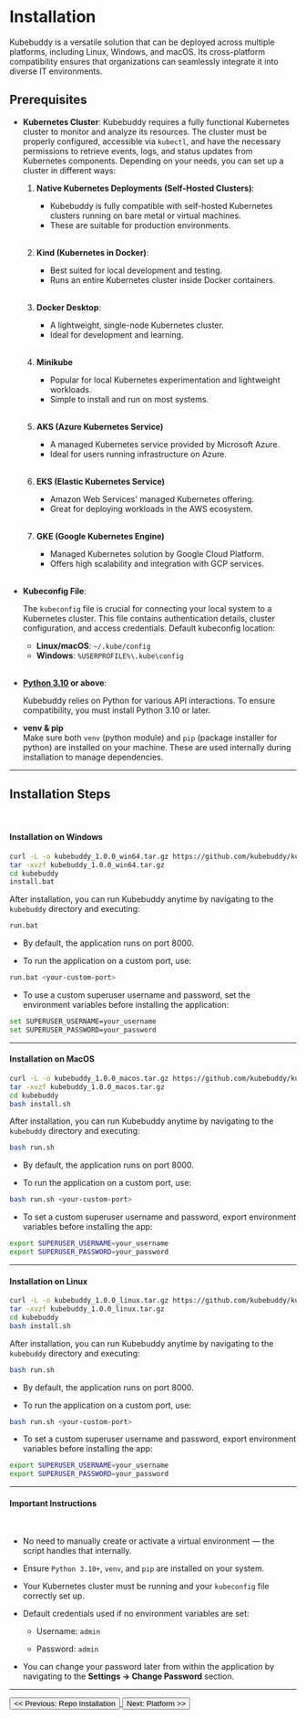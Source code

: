 # Installation

Kubebuddy is a versatile solution that can be deployed across multiple platforms, including Linux, Windows, and macOS. Its cross-platform compatibility ensures that organizations can seamlessly integrate it into diverse IT environments.

## Prerequisites

- **Kubernetes Cluster**: Kubebuddy requires a fully functional Kubernetes cluster to monitor and analyze its resources. The cluster must be properly configured, accessible via `kubectl`, and have the necessary permissions to retrieve events, logs, and status updates from Kubernetes components. Depending on your needs, you can set up a cluster in different ways:

  1. **Native Kubernetes Deployments (Self-Hosted Clusters)**:

     - Kubebuddy is fully compatible with self-hosted Kubernetes clusters running on bare metal or virtual machines.
     - These are suitable for production environments. <br/><br/>

  2. **Kind (Kubernetes in Docker)**:

     - Best suited for local development and testing.
     - Runs an entire Kubernetes cluster inside Docker containers.<br/><br/>

  3. **Docker Desktop**:

     - A lightweight, single-node Kubernetes cluster.
     - Ideal for development and learning.<br/><br/>

  4. **Minikube**

     - Popular for local Kubernetes experimentation and lightweight workloads.
     - Simple to install and run on most systems.<br><br>

  5. **AKS (Azure Kubernetes Service)**

     - A managed Kubernetes service provided by Microsoft Azure.
     - Ideal for users running infrastructure on Azure.<br/><br/>

  6. **EKS (Elastic Kubernetes Service)**

     - Amazon Web Services' managed Kubernetes offering.
     - Great for deploying workloads in the AWS ecosystem.<br/><br/>

  7. **GKE (Google Kubernetes Engine)**

     - Managed Kubernetes solution by Google Cloud Platform.
     - Offers high scalability and integration with GCP services.<br/><br/>

- **Kubeconfig File**:

  The `kubeconfig` file is crucial for connecting your local system to a Kubernetes cluster. This file contains authentication details, cluster configuration, and access credentials. Default kubeconfig location:

  - **Linux/macOS**: `~/.kube/config`
  - **Windows**: `%USERPROFILE%\.kube\config`<br/><br/>

- **[Python 3.10](https://www.python.org/downloads/) or above**:

  Kubebuddy relies on Python for various API interactions. To ensure compatibility, you must install Python 3.10 or later.<br/>

- **venv & pip**  
  Make sure both `venv` (python module) and `pip` (package installer for python) are installed on your machine. These are used internally during installation to manage dependencies.

---

## Installation Steps

<br>

#### Installation on Windows

```bash
curl -L -o kubebuddy_1.0.0_win64.tar.gz https://github.com/kubebuddy/kubebuddy/releases/download/Latest/kubebuddy_1.0.0_win64.tar.gz
tar -xvzf kubebuddy_1.0.0_win64.tar.gz
cd kubebuddy
install.bat
```

After installation, you can run Kubebuddy anytime by navigating to the `kubebuddy` directory and executing:

```bash
run.bat
```

- By default, the application runs on port 8000.

- To run the application on a custom port, use:

```bash
run.bat <your-custom-port>
```

- To use a custom superuser username and password, set the environment variables before installing the application:

```bash
set SUPERUSER_USERNAME=your_username
set SUPERUSER_PASSWORD=your_password
```

---

#### Installation on MacOS

```bash
curl -L -o kubebuddy_1.0.0_macos.tar.gz https://github.com/kubebuddy/kubebuddy/releases/download/Latest/kubebuddy_1.0.0_macos.tar.gz
tar -xvzf kubebuddy_1.0.0_macos.tar.gz
cd kubebuddy
bash install.sh
```

After installation, you can run Kubebuddy anytime by navigating to the `kubebuddy` directory and executing:

```bash
bash run.sh
```

- By default, the application runs on port 8000.

- To run the application on a custom port, use:

```bash
bash run.sh <your-custom-port>
```

- To set a custom superuser username and password, export environment variables before installing the app:

```bash
export SUPERUSER_USERNAME=your_username
export SUPERUSER_PASSWORD=your_password
```

---

#### Installation on Linux

```bash
curl -L -o kubebuddy_1.0.0_linux.tar.gz https://github.com/kubebuddy/kubebuddy/releases/download/Latest/kubebuddy_1.0.0_linux.tar.gz
tar -xvzf kubebuddy_1.0.0_linux.tar.gz
cd kubebuddy
bash install.sh
```

After installation, you can run Kubebuddy anytime by navigating to the `kubebuddy` directory and executing:

```bash
bash run.sh
```

- By default, the application runs on port 8000.

- To run the application on a custom port, use:

```bash
bash run.sh <your-custom-port>
```

- To set a custom superuser username and password, export environment variables before installing the app:

```bash
export SUPERUSER_USERNAME=your_username
export SUPERUSER_PASSWORD=your_password
```

---

#### Important Instructions

<br>

- No need to manually create or activate a virtual environment — the script handles that internally.

- Ensure `Python 3.10+`, `venv`, and `pip` are installed on your system.

- Your Kubernetes cluster must be running and your `kubeconfig` file correctly set up.

- Default credentials used if no environment variables are set:

  - Username: `admin`

  - Password: `admin`

- You can change your password later from within the application by navigating to the **Settings → Change Password** section.

---

<a href="#introduction">
  <button class="btn btn-secondary btn-sm"> << Previous: Repo Installation </button>
</a>

<a href="#platform">
  <button class="btn btn-primary btn-sm">Next: Platform >> </button>
</a>
